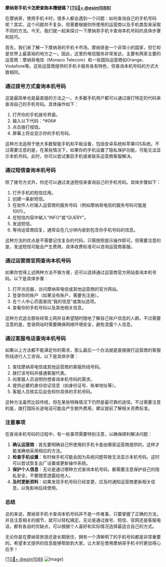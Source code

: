 **摩纳哥手机卡怎麽查詢本機號碼？[[TG💪+ @esim1088](https://t.me/s/esim1088)]**

在摩纳哥，使用手机卡时，很多人都会遇到一个问题：如何查询自己的手机号码呢？其实，这个问题并不复杂，但需要根据你所使用的运营商以及手机类型来采取不同的方法。今天，我们就一起来探讨一下摩纳哥手机卡查询本机号码的具体步骤和技巧。

首先，我们来了解一下摩纳哥的手机卡市场。摩纳哥是一个非常小的国家，但它却是世界上最富裕的地方之一。因此，这里的电信服务非常发达，主要有两家主要的运营商：摩纳哥电信（Monaco Telecom）和一些国际运营商如Orange、Vodafone等。这些运营商提供的手机卡服务各有特色，但查询本机号码的方式大致相同。

### **通过拨号方式查询本机号码**

这是最简单也是最直接的方法之一。大多数手机用户都可以通过拨打特定的代码来查询自己的手机号码。具体操作如下：

1. 打开你的手机拨号界面。
2. 输入以下代码：*#06#
3. 点击拨打按钮。
4. 屏幕上将会显示你的手机号码。

这种方法适用于绝大多数智能手机和平板设备，包括安卓系统和苹果iOS系统。不过需要注意的是，在某些情况下，如果你的手机设置了隐私保护功能，可能无法显示本机号码。此时，你可以尝试重启手机或者联系运营商客服解决。

### **通过短信查询本机号码**

除了拨号方式外，你还可以通过发送短信来查询自己的手机号码。具体步骤如下：

1. 打开手机的短信应用。
2. 创建一条新短信。
3. 在收件人栏输入运营商的服务号码（例如摩纳哥电信的服务号码可能是1001）。
4. 在短信内容中输入“INFO”或“QUERY”。
5. 发送短信。
6. 等待运营商回复，通常会在几分钟内收到包含你手机号码的信息。

这种方法的优点是不需要记住复杂的代码，只需按照提示操作即可。但需要注意的是，发送短信可能会产生费用，具体收费标准可以咨询运营商客服。

### **通过运营商官网查询本机号码**

如果你觉得上述两种方法不够方便，还可以选择通过运营商官方网站查询本机号码。以下是具体步骤：

1. 打开浏览器，访问摩纳哥电信或其他运营商的官方网站。
2. 登录你的账户（如果没有账户，需要先注册）。
3. 在个人中心页面查找“我的信息”或类似选项。
4. 查看你的手机号码以及其他相关信息。

这种方式适合那些经常上网并且希望随时随地了解自己账户信息的人群。不过需要注意的是，登录网站时需要确保网络环境安全，避免泄露个人信息。

### **通过客服电话查询本机号码**

如果以上方法都不能满足你的需求，那么最后一个办法就是直接拨打运营商的客服热线进行人工咨询。以下是具体步骤：

1. 查找摩纳哥电信或其他运营商的客服热线号码。
2. 拨打该号码并接通客服代表。
3. 向客服人员说明你想查询本机号码的需求。
4. 提供必要的身份验证信息（如身份证号、账单地址等）。
5. 客服人员核实后会告知你具体的手机号码。

这种方法虽然比较传统，但在某些特殊情况下仍然是最可靠的途径。不过需要注意的是，拨打国际长途电话可能会产生额外费用，建议提前了解相关资费标准。

### **注意事项**

在查询本机号码的过程中，有一些事项需要特别注意，以确保顺利解决问题：

1. **确认运营商**：首先要明确自己所使用的手机卡是由哪家运营商提供的，这样才能准确地采用相应的方法。
2. **检查手机设置**：有时候手机可能会因为系统问题导致无法显示本机号码，这时可以尝试恢复出厂设置或更新操作系统。
3. **保护个人信息**：无论是通过哪种方式查询本机号码，都需要注意保护自己的隐私安全，不要随意透露给他人。
4. **及时更新资料**：如果发现手机号码已经变更，应及时通知运营商更新相关信息，以免影响后续使用。

### **总结**

总的来说，摩纳哥手机卡查询本机号码并不是一件难事，只要掌握了正确的方法，并且注意相关的细节，就可以轻松搞定。无论是通过拨号、短信、官网还是客服电话，都有各自的优缺点，可以根据个人喜好和实际情况选择最适合自己的方式。

无论你是在摩纳哥旅游还是长期居住，拥有一个清晰明了的手机号码都是非常重要的。希望本文提供的信息能够帮助到大家，让大家在使用摩纳哥手机卡时更加得心应手！

[[TG💪+ @esim1088](https://t.me/s/esim1088) ![Image](https://i.postimg.cc/4NQfJmqS/Snipaste-2025-05-13-00-14-12.png)]